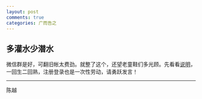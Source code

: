 ```yaml
---
layout: post
comments: true
categories: 广而告之
---  
```


## 多灌水少潜水     
   
微信群是好，可翻旧帐太费劲。就整了这个，还望老童鞋们多光顾。先看看[说明](http://jiguang82.github.io/about/)，一回生二回熟，注册登录也是一次性劳动，请勇跃发言！    

-----------    
陈越
